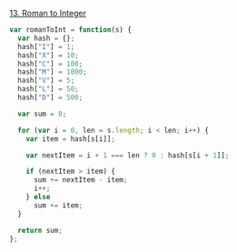 [13. Roman to Integer](https://leetcode.com/problems/roman-to-integer/)

```javascript
var romanToInt = function(s) {
  var hash = {};
  hash["I"] = 1;
  hash["X"] = 10;
  hash["C"] = 100;
  hash["M"] = 1000;
  hash["V"] = 5;
  hash["L"] = 50;
  hash["D"] = 500;

  var sum = 0;

  for (var i = 0, len = s.length; i < len; i++) {
    var item = hash[s[i]];

    var nextItem = i + 1 === len ? 0 : hash[s[i + 1]];

    if (nextItem > item) {
      sum += nextItem - item;
      i++;
    } else 
      sum += item;
  } 

  return sum;
};
```

